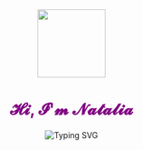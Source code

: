 <div id="header" align="center">
  <img src="https://media.giphy.com/media/v1.Y2lkPTc5MGI3NjExZGR0c3cybmRoM2h4bG0xOGJmZDBpZmgyNWswOHNhdG5vdjhzYjI3byZlcD12MV9pbnRlcm5hbF9naWZfYnlfaWQmY3Q9cw/mQVGgQvPdjYc45XAXo/giphy.gif" width="120"/>
</div>
<h1 align="center" style="color:purple;">𝓗𝓲, 𝓘'𝓶 𝓝𝓪𝓽𝓪𝓵𝓲𝓪</h1>

<div id="header" align="center" href="https://git.io/typing-svg" ><img src="https://readme-typing-svg.herokuapp.com?font=Fira+Code&size=30&pause=1000&color=2F81F7&center=true&vCenter=true&width=620&lines=%F0%9D%92%A5%F0%9D%92%B6%F0%9D%93%8B%F0%9D%92%B6+%F0%9D%92%B9%F0%9D%91%92%F0%9D%93%8B%F0%9D%91%92%F0%9D%93%81%F0%9D%91%9C%F0%9D%93%85%F0%9D%91%92%F0%9D%93%87+%F0%9D%92%BB%F0%9D%93%87%F0%9D%91%9C%F0%9D%93%82+%F0%9D%92%A9%F0%9D%91%9C%F0%9D%93%8B%F0%9D%91%9C%F0%9D%93%88%F0%9D%92%BE%F0%9D%92%B7%F0%9D%92%BE%F0%9D%93%87%F0%9D%93%88%F0%9D%93%80" alt="Typing SVG" /></div>

<!--

Here are some ideas to get you started:

- 🔭 I’m currently working on ...
- 🌱 I’m currently learning ...
- 👯 I’m looking to collaborate on ...
- 🤔 I’m looking for help with ...
- 💬 Ask me about ...
- 📫 How to reach me: ...
- 😄 Pronouns: ...
- ⚡ Fun fact: ...
-->
